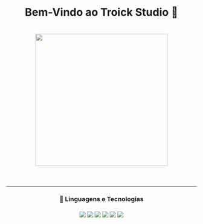 
<h1 align="center">Bem-Vindo ao Troick Studio 🔷</h1>

###

<br clear="both">

<div align="center">
  <img height="350" src="https://i.pinimg.com/originals/24/c8/ab/24c8abe71a813b3b48929f72ab663c41.jpg?nii=t"  />
</div>

###

<br clear="both">

***

<h3 align="center">🔷 Linguagens e Tecnologias</h3>

###

<div align="center">
	<img src="https://img.shields.io/badge/JavaScript-323330?style=for-the-badge&logo=javascript&logoColor=F7DF1E"/>
	<img src="https://img.shields.io/badge/TypeScript-007ACC?style=for-the-badge&logo=typescript&logoColor=white"/>
	<img src="https://img.shields.io/badge/Node%20js-339933?style=for-the-badge&logo=nodedotjs&logoColor=white"/>
	<img src="https://img.shields.io/badge/Express%20js-000000?style=for-the-badge&logo=express&logoColor=white"/>
	<img src="https://img.shields.io/badge/React-20232A?style=for-the-badge&logo=react&logoColor=61DAFB"/>
	<img src="https://img.shields.io/badge/next%20js-000000?style=for-the-badge&logo=nextdotjs&logoColor=white"/>
</div>

###
